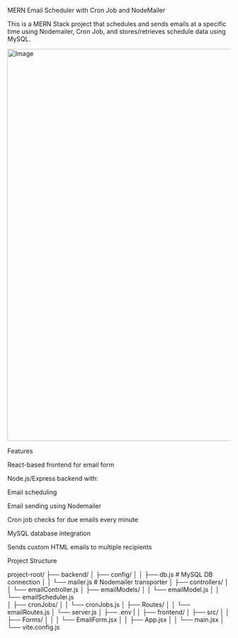 MERN Email Scheduler with Cron Job and NodeMailer

This is a MERN Stack project that schedules and sends emails at a specific time using Nodemailer, Cron Job, and stores/retrieves schedule data using MySQL.

<img width="1878" height="886" alt="Image" src="https://github.com/user-attachments/assets/dff3fcb1-a914-4177-a5dd-830256a82b43" />

 Features
 
React-based frontend for email form

Node.js/Express backend with:

Email scheduling

Email sending using Nodemailer

Cron job checks for due emails every minute

MySQL database integration

Sends custom HTML emails to multiple recipients

Project Structure

project-root/
├── backend/
│   ├── config/
│   │   ├── db.js            # MySQL DB connection
│   │   └── mailer.js        # Nodemailer transporter
│   ├── controllers/
│   │   └── emailController.js
│   ├── emailModels/
│   │   └── emailModel.js
│   │   └── emailScheduler.js  
│   ├── cronJobs/
│   │   └── cronJobs.js
│   ├── Routes/
│   │   └── emailRoutes.js
│   └── server.js
│   ├── .env
|
│
├── frontend/
│   ├── src/
│   │   ├── Forms/
│   │   │   └── EmailForm.jsx
│   │   ├── App.jsx
│   │   └── main.jsx
│   └── vite.config.js



